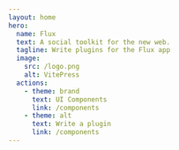 ```yaml
---
layout: home
hero:
  name: Flux
  text: A social toolkit for the new web.
  tagline: Write plugins for the Flux app
  image:
    src: /logo.png
    alt: VitePress
  actions:
    - theme: brand
      text: UI Components
      link: /components
    - theme: alt
      text: Write a plugin
      link: /components
---
```

